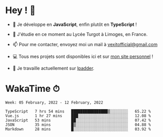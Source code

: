 # Hey ! 🌃

- 🔭 Je développe en **JavaScript**, enfin plutôt en **TypeScript** !

- 🌱 J'étudie en ce moment au Lycée Turgot à Limoges, en France.

- 📫 Pour me contacter, envoyez moi un mail à <a href="mailto:vexitofficial@gmail.com">vexitofficial@gmail.com</a>

- 💻 Tous mes projets sont disponibles ici et sur <a href="https://www.vexcited.me">mon site personnel</a> !

- 👀 Je travaille actuellement sur [lpadder](https://github.com/Vexcited/lpadder).

# WakaTime ⏱

<!--START_SECTION:waka-->
```text
Week: 05 February, 2022 - 12 February, 2022

TypeScript   7 hrs 54 mins   ████████████████▒░░░░░░░░   65.22 % 
Vue.js       1 hr 27 mins    ███░░░░░░░░░░░░░░░░░░░░░░   12.08 % 
JavaScript   53 mins         ██░░░░░░░░░░░░░░░░░░░░░░░   07.42 % 
JSON         35 mins         █▒░░░░░░░░░░░░░░░░░░░░░░░   04.88 % 
Markdown     28 mins         █░░░░░░░░░░░░░░░░░░░░░░░░   03.92 % 
```
<!--END_SECTION:waka-->
